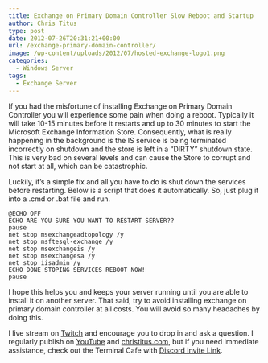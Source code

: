 ```yaml
---
title: Exchange on Primary Domain Controller Slow Reboot and Startup
author: Chris Titus
type: post
date: 2012-07-26T20:31:21+00:00
url: /exchange-primary-domain-controller/
image: /wp-content/uploads/2012/07/hosted-exchange-logo1.png
categories:
  - Windows Server
tags:
  - Exchange Server
---
```

If you had the misfortune of installing Exchange on Primary Domain Controller you will experience some pain when doing a reboot. Typically it will take 10-15 minutes before it restarts and up to 30 minutes to start the Microsoft Exchange Information Store. Consequently, what is really happening in the background is the IS service is being terminated incorrectly on shutdown and the store is left in a &#8220;DIRTY&#8221; shutdown state. This is very bad on several levels and can cause the Store to corrupt and not start at all, which can be catastrophic.<!--more-->

Luckily, it&#8217;s a simple fix and all you have to do is shut down the services before restarting. Below is a script that does it automatically. So, just plug it into a .cmd or .bat file and run.

```
@ECHO OFF
ECHO ARE YOU SURE YOU WANT TO RESTART SERVER??
pause
net stop msexchangeadtopology /y
net stop msftesql-exchange /y
net stop msexchangeis /y
net stop msexchangesa /y
net stop iisadmin /y
ECHO DONE STOPING SERVICES REBOOT NOW!
pause
```

I hope this helps you and keeps your server running until you are able to install it on another server. That said, try to avoid installing exchange on primary domain controller at all costs. You will avoid so many headaches by doing this.

I live stream on [Twitch][1] and encourage you to drop in and ask a question. I regularly publish on [YouTube][2] and [christitus.com][3], but if you need immediate assistance, check out the Terminal Cafe with [Discord Invite Link][4].

 [1]: https://twitch.tv/christitustech
 [2]: https://www.youtube.com/c/ChrisTitusTech
 [3]: https://christitus.com/
 [4]: https://christitus.com/discord
